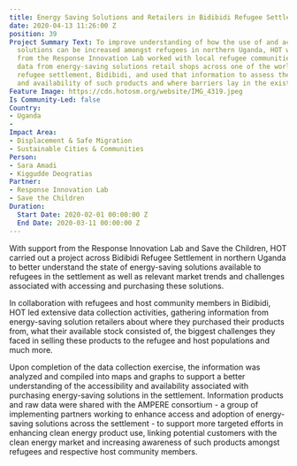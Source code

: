 ```yaml
---
title: Energy Saving Solutions and Retailers in Bidibidi Refugee Settlement
date: 2020-04-13 11:26:00 Z
position: 39
Project Summary Text: To improve understanding of how the use of and access to energy-saving
  solutions can be increased amongst refugees in northern Uganda, HOT with support
  from the Response Innovation Lab worked with local refugee communities to collect
  data from energy-saving solutions retail shops across one of the world's largest
  refugee settlement, Bidibidi, and used that information to assess the distribution
  and availability of such products and where barriers lay in the existing market.
Feature Image: https://cdn.hotosm.org/website/IMG_4319.jpeg
Is Community-Led: false
Country:
- Uganda
- 
Impact Area:
- Displacement & Safe Migration
- Sustainable Cities & Communities
Person:
- Sara Amadi
- Kiggudde Deogratias
Partner:
- Response Innovation Lab
- Save the Children
Duration:
  Start Date: 2020-02-01 00:00:00 Z
  End Date: 2020-03-11 00:00:00 Z
---
```


With support from the Response Innovation Lab and Save the Children, HOT carried out a project across Bidibidi Refugee Settlement in northern Uganda to better understand the state of energy-saving solutions available to refugees in the settlement as well as relevant market trends and challenges associated with accessing and purchasing these solutions. 

In collaboration with refugees and host community members in Bidibidi, HOT led extensive data collection activities, gathering information from energy-saving solution retailers about where they purchased their products from, what their available stock consisted of, the biggest challenges they faced in selling these products to the refugee and host populations and much more.

Upon completion of the data collection exercise, the information was analyzed and compiled into maps and graphs to support a better understanding of the accessibility and availability associated with purchasing energy-saving solutions in the settlement. Information products and raw data were shared with the AMPERE consortium - a group of implementing partners working to enhance access and adoption of energy-saving solutions across the settlement - to support more targeted efforts in enhancing clean energy product use, linking potential customers with the clean energy market and increasing awareness of such products amongst refugees and respective host community members.